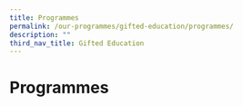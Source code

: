 ```yaml
---
title: Programmes
permalink: /our-programmes/gifted-education/programmes/
description: ""
third_nav_title: Gifted Education
---
```

# **Programmes**